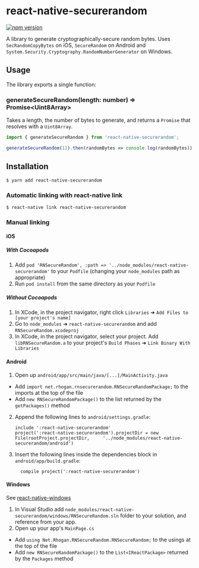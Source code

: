 # react-native-securerandom
[![npm version](https://badge.fury.io/js/react-native-securerandom.svg)](https://badge.fury.io/js/react-native-securerandom)

A library to generate cryptographically-secure random bytes. Uses `SecRandomCopyBytes` on iOS, `SecureRandom` on Android and `System.Security.Cryptography.RandomNumberGenerator` on Windows.

## Usage
The library exports a single function:
### generateSecureRandom(length: number) => Promise\<Uint8Array\>
Takes a length, the number of bytes to generate, and returns a `Promise` that resolves with a `Uint8Array`.

```javascript
import { generateSecureRandom } from 'react-native-securerandom';

generateSecureRandom(12).then(randomBytes => console.log(randomBytes));
```

## Installation

`$ yarn add react-native-securerandom`

### Automatic linking with react-native link

`$ react-native link react-native-securerandom`

### Manual linking

#### iOS

##### With Cocoapods
1. Add `pod 'RNSecureRandom', :path => '../node_modules/react-native-securerandom'` to your `Podfile` (changing your `node_modules` path as appropriate)
2. Run `pod install` from the same directory as your `Podfile`

##### Without Cocoapods
1. In XCode, in the project navigator, right click `Libraries` ➜ `Add Files to [your project's name]`
2. Go to `node_modules` ➜ `react-native-securerandom` and add `RNSecureRandom.xcodeproj`
3. In XCode, in the project navigator, select your project. Add `libRNSecureRandom.a` to your project's `Build Phases` ➜ `Link Binary With Libraries`

#### Android

1. Open up `android/app/src/main/java/[...]/MainActivity.java`
  - Add `import net.rhogan.rnsecurerandom.RNSecureRandomPackage;` to the imports at the top of the file
  - Add `new RNSecureRandomPackage()` to the list returned by the `getPackages()` method
2. Append the following lines to `android/settings.gradle`:
  	```
  	include ':react-native-securerandom'
  	project(':react-native-securerandom').projectDir = new File(rootProject.projectDir, 	'../node_modules/react-native-securerandom/android')
  	```
3. Insert the following lines inside the dependencies block in `android/app/build.gradle`:
  	```
      compile project(':react-native-securerandom')
  	```

#### Windows

See [react-native-windows](https://github.com/Microsoft/react-native-windows)

1. In Visual Studio add `node_modules/react-native-securerandom/windows/RNSecureRandom.sln` folder to your solution, and reference from your app.
2. Open up your app's `MainPage.cs`
  - Add `using Net.Rhogan.RNSecureRandom.RNSecureRandom;` to the usings at the top of the file
  - Add `new RNSecureRandomPackage()` to the `List<IReactPackage>` returned by the `Packages` method

